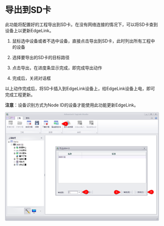 # 导出到SD卡　

此功能将配置好的工程导出到SD卡。在没有网络连接的情况下，可以将SD卡查到设备上以更新EdgeLink。

1. 鼠标选中设备或者不选中设备，直接点击导出到SD卡，此时列出所有工程中的设备

2. 选择要导出的SD卡的目标路径

3. 点击导出，在进度条显示完成，即完成导出动作

4. 完成后，关闭对话框

以上动作完成后，将SD卡插入到EdgeLink设备上，给EdgeLink设备上电，即可完成工程更新。

**注意**：设备识别方式为Node ID的设备才能使用此功能更新EdgeLink。

![](SendtoSDcard.png)


